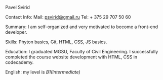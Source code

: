 Pavel Svirid
 
Contact Info:
Mail: psvirid@gmail.ru
Tel: + 375 29 707 50 60

Summary:
I am self-organized and very motivated to become a front-end developer.

Skills:
Phyton basics, Git, HTML, CSS, JS basics.

Education: I graduated MGSU, Faculty of Civil Engineering. I successfully completed the course website development with HTML, CSS in codecademy.

English: my level is *B1(Intermediate)*
